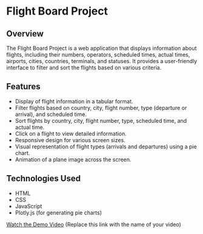 # Flight Board Project



## Overview

The Flight Board Project is a web application that displays information about flights, including their numbers, operators, scheduled times, actual times, airports, cities, countries, terminals, and statuses. It provides a user-friendly interface to filter and sort the flights based on various criteria.

## Features

- Display of flight information in a tabular format.
- Filter flights based on country, city, flight number, type (departure or arrival), and scheduled time.
- Sort flights by country, city, flight number, type, scheduled time, and actual time.
- Click on a flight to view detailed information.
- Responsive design for various screen sizes.
- Visual representation of flight types (arrivals and departures) using a pie chart.
- Animation of a plane image across the screen.

## Technologies Used

- HTML
- CSS
- JavaScript
- Plotly.js (for generating pie charts)

[Watch the Demo Video](https://github.com/ChenAhrak/Flight_Project/assets/122440957/4b34ae84-e26e-412e-a000-c13d6634beed) (Replace this link with the name of your video)


